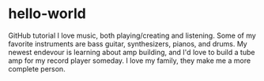 # hello-world
GitHub tutorial
I love music, both playing/creating and listening. Some of my favorite instruments are bass guitar, synthesizers, pianos, and drums. My newest endevour is learning about amp building, and I'd love to build a tube amp for my record player someday.
I love my family, they make me a more complete person.
